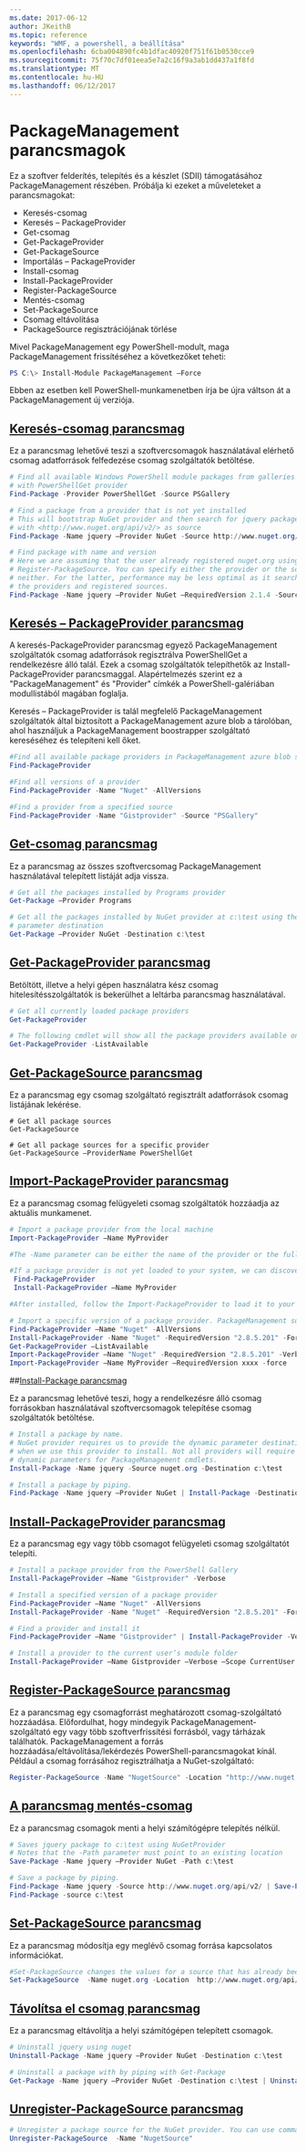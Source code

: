 ```yaml
---
ms.date: 2017-06-12
author: JKeithB
ms.topic: reference
keywords: "WMF, a powershell, a beállítása"
ms.openlocfilehash: 6cba004890fc4b1dfac40920f751f61b0530cce9
ms.sourcegitcommit: 75f70c7df01eea5e7a2c16f9a3ab1dd437a1f8fd
ms.translationtype: MT
ms.contentlocale: hu-HU
ms.lasthandoff: 06/12/2017
---
```

# <a name="packagemanagement-cmdlets"></a>PackageManagement parancsmagok
Ez a szoftver felderítés, telepítés és a készlet (SDII) támogatásához PackageManagement részében. Próbálja ki ezeket a műveleteket a parancsmagokat:
-   Keresés-csomag
-   Keresés – PackageProvider
-   Get-csomag
-   Get-PackageProvider
-   Get-PackageSource
-   Importálás – PackageProvider
-   Install-csomag
-   Install-PackageProvider
-   Register-PackageSource
-   Mentés-csomag
-   Set-PackageSource
-   Csomag eltávolítása
-   PackageSource regisztrációjának törlése

Mivel PackageManagement egy PowerShell-modult, maga PackageManagement frissítéséhez a következőket teheti:
```powershell
PS C:\> Install-Module PackageManagement –Force
```
Ebben az esetben kell PowerShell-munkamenetben írja be újra váltson át a PackageManagement új verziója.

## <a name="find-package-cmdlethttpstechnetmicrosoftcomen-uslibrarydn890709aspx"></a>[Keresés-csomag parancsmag](https://technet.microsoft.com/en-us/library/dn890709.aspx)
Ez a parancsmag lehetővé teszi a szoftvercsomagok használatával elérhető csomag adatforrások felfedezése csomag szolgáltatók betöltése.
```powershell
# Find all available Windows PowerShell module packages from galleries registered
# with PowerShellGet provider
Find-Package -Provider PowerShellGet -Source PSGallery

# Find a package from a provider that is not yet installed
# This will bootstrap NuGet provider and then search for jquery package using NuGet
# with <http://www.nuget.org/api/v2/> as source
Find-Package -Name jquery –Provider NuGet -Source http://www.nuget.org/api/v2/

# Find package with name and version
# Here we are assuming that the user already registered nuget.org using
# Register-PackageSource. You can specify either the provider or the source, or
# neither. For the latter, performance may be less optimal as it searches through all
# the providers and registered sources.
Find-Package -Name jquery –Provider NuGet –RequiredVersion 2.1.4 -Source nuget.org
```

## <a name="find-packageprovider-cmdlethttpstechnetmicrosoftcomen-uslibrarymt676544aspx"></a>[Keresés – PackageProvider parancsmag](https://technet.microsoft.com/en-us/library/mt676544.aspx)
A keresés-PackageProvider parancsmag egyező PackageManagement szolgáltatók csomag adatforrások regisztrálva PowerShellGet a rendelkezésre álló talál. Ezek a csomag szolgáltatók telepíthetők az Install-PackageProvider parancsmaggal. Alapértelmezés szerint ez a "PackageManagement" és "Provider" címkék a PowerShell-galériában modullistából magában foglalja. 

Keresés – PackageProvider is talál megfelelő PackageManagement szolgáltatók által biztosított a PackageManagement azure blob a tárolóban, ahol használjuk a PackageManagement boostrapper szolgáltató kereséséhez és telepíteni kell őket.
```powershell
#Find all available package providers in PackageManagement azure blob store as well as in PowerShellGallery.com
Find-PackageProvider

#Find all versions of a provider
Find-PackageProvider -Name "Nuget" -AllVersions

#Find a provider from a specified source
Find-PackageProvider -Name "Gistprovider" -Source "PSGallery"
```

## <a name="get-package-cmdlethttpstechnetmicrosoftcomen-uslibrarydn890704aspx"></a>[Get-csomag parancsmag](https://technet.microsoft.com/en-us/library/dn890704.aspx)
Ez a parancsmag az összes szoftvercsomag PackageManagement használatával telepített listáját adja vissza.
```powershell
# Get all the packages installed by Programs provider
Get-Package –Provider Programs

# Get all the packages installed by NuGet provider at c:\test using the dynamic
# parameter destination
Get-Package –Provider NuGet -Destination c:\test
```

## <a name="get-packageprovider-cmdlethttpstechnetmicrosoftcomen-uslibrarydn890703aspx"></a>[Get-PackageProvider parancsmag](https://technet.microsoft.com/en-us/library/dn890703.aspx)
Betöltött, illetve a helyi gépen használatra kész csomag hitelesítésszolgáltatók is bekerülhet a leltárba parancsmag használatával.
```powershell
# Get all currently loaded package providers
Get-PackageProvider

# The following cmdlet will show all the package providers available on the machine (including those that are not loaded):
Get-PackageProvider -ListAvailable
```

## <a name="get-packagesource-cmdlethttpstechnetmicrosoftcomen-uslibrarydn890705aspx"></a>[Get-PackageSource parancsmag](https://technet.microsoft.com/en-us/library/dn890705.aspx)
Ez a parancsmag egy csomag szolgáltató regisztrált adatforrások csomag listájának lekérése.
```powershelll
# Get all package sources
Get-PackageSource

# Get all package sources for a specific provider
Get-PackageSource –ProviderName PowerShellGet
```

## <a name="import-packageprovider-cmdlethttpstechnetmicrosoftcomen-uslibrarymt676545aspx"></a>[Import-PackageProvider parancsmag](https://technet.microsoft.com/en-us/library/mt676545.aspx)
Ez a parancsmag csomag felügyeleti csomag szolgáltatók hozzáadja az aktuális munkamenet.
```powershell
# Import a package provider from the local machine
Import-PackageProvider –Name MyProvider

#The -Name parameter can be either the name of the provider or the full path to the provider. Currently, we support .dll, .exe and.psm1 for the full path case. If the name of the provider is used for the -Name parameter, then additional version parameters such as -RequiredVersion, -MinimumVersion and -MaximumVersion may be specified. Otherwise, the latest version of the provider will be imported.

#If a package provider is not yet loaded to your system, we can discover and install on-demand. You can use explicit discovery and install cmdlets to do so:
 Find-PackageProvider
 Install-PackageProvider –Name MyProvider

#After installed, follow the Import-PackageProvider to load it to your system.

# Import a specific version of a package provider. PackageManagement supports installations of multiple versions of a package provider using PackageProvider cmdlets (not by bootstrapper provider). You can install another version of a package provider given that you already have one up running by:
Find-PackageProvider –Name "Nuget" -AllVersions
Install-PackageProvider -Name "Nuget" -RequiredVersion "2.8.5.201" -Force
Get-PackageProvider –ListAvailable
Import-PackageProvider –Name "Nuget" -RequiredVersion "2.8.5.201" -Verbose
Import-PackageProvider –Name MyProvider –RequiredVersion xxxx -force
```

##<a name="-install-package-cmdlethttpstechnetmicrosoftcomen-uslibrarydn890711aspx"></a>[Install-Package parancsmag](https://technet.microsoft.com/en-us/library/dn890711.aspx)

Ez a parancsmag lehetővé teszi, hogy a rendelkezésre álló csomag forrásokban használatával szoftvercsomagok telepítése csomag szolgáltatók betöltése.
```powershell
# Install a package by name.
# NuGet provider requires us to provide the dynamic parameter destination path
# when we use this provider to install. Not all providers will require you to supply
# dynamic parameters for PackageManagement cmdlets.
Install-Package -Name jquery -Source nuget.org -Destination c:\test

# Install a package by piping.
Find-Package -Name jquery –Provider NuGet | Install-Package -Destination c:\test
```

## <a name="install-packageprovider-cmdlethttpstechnetmicrosoftcomen-uslibrarymt676543aspx"></a>[Install-PackageProvider parancsmag](https://technet.microsoft.com/en-us/library/mt676543.aspx)
Ez a parancsmag egy vagy több csomagot felügyeleti csomag szolgáltatót telepíti.
```powershell
# Install a package provider from the PowerShell Gallery
Install-PackageProvider –Name "Gistprovider" -Verbose

# Install a specified version of a package provider
Find-PackageProvider –Name "Nuget" -AllVersions
Install-PackageProvider -Name "Nuget" -RequiredVersion "2.8.5.201" -Force

# Find a provider and install it
Find-PackageProvider –Name "Gistprovider" | Install-PackageProvider -Verbose

# Install a provider to the current user’s module folder
Install-PackageProvider –Name Gistprovider –Verbose –Scope CurrentUser
```

## <a name="register-packagesource-cmdlethttpstechnetmicrosoftcomen-uslibrarydn890701aspx"></a>[Register-PackageSource parancsmag](https://technet.microsoft.com/en-us/library/dn890701.aspx)
Ez a parancsmag egy csomagforrást meghatározott csomag-szolgáltató hozzáadása.
Előfordulhat, hogy mindegyik PackageManagement-szolgáltató egy vagy több szoftverfrissítési forrásból, vagy tárházak találhatók. PackageManagement a forrás hozzáadása/eltávolítása/lekérdezés PowerShell-parancsmagokat kínál. Például a csomag forrásához regisztrálhatja a NuGet-szolgáltató:
```powershell
Register-PackageSource -Name "NugetSource" -Location "http://www.nuget.org/api/v2" –ProviderName nuget
```

## <a name="save-package-cmdlethttpstechnetmicrosoftcomen-uslibrarydn890708aspx"></a>[A parancsmag mentés-csomag](https://technet.microsoft.com/en-us/library/dn890708.aspx)
Ez a parancsmag csomagok menti a helyi számítógépre telepítés nélkül.
```powershell
# Saves jquery package to c:\test using NuGetProvider
# Notes that the -Path parameter must point to an existing location
Save-Package -Name jquery –Provider NuGet -Path c:\test

# Save a package by piping.
Find-Package -Name jquery -Source http://www.nuget.org/api/v2/ | Save-Package -Path c:\test
Find-Package -source c:\test
```

## <a name="set-packagesource-cmdlethttpstechnetmicrosoftcomen-uslibrarydn890710aspx"></a>[Set-PackageSource parancsmag](https://technet.microsoft.com/en-us/library/dn890710.aspx)
Ez a parancsmag módosítja egy meglévő csomag forrása kapcsolatos információkat. 
```powershell
#Set-PackageSource changes the values for a source that has already been registered by running the Register-PackageSource cmdlet. By #running Set-PackageSource, you can change the source name and location.
Set-PackageSource  -Name nuget.org -Location  http://www.nuget.org/api/v2 -NewName nuget2 -NewLocation https://www.nuget.org/api/v2 
```

## <a name="uninstall-package-cmdlethttpstechnetmicrosoftcomen-uslibrarydn890702aspx"></a>[Távolítsa el csomag parancsmag](https://technet.microsoft.com/en-us/library/dn890702.aspx)
Ez a parancsmag eltávolítja a helyi számítógépen telepített csomagok.
```powershell
# Uninstall jquery using nuget
Uninstall-Package -Name jquery –Provider NuGet -Destination c:\test

# Uninstall a package with by piping with Get-Package
Get-Package -Name jquery –Provider NuGet -Destination c:\test | Uninstall-Package
```

## <a name="unregister-packagesource-cmdlethttpstechnetmicrosoftcomen-uslibrarydn890707aspx"></a>[Unregister-PackageSource parancsmag](https://technet.microsoft.com/en-us/library/dn890707.aspx)
```powershell
# Unregister a package source for the NuGet provider. You can use command Unregister-PackageSource, to disconnect with a repository, and Get-PackageSource, to discover what the repositories are associated with that provider.
Unregister-PackageSource  -Name "NugetSource"
```

